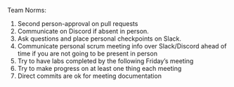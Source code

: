 Team Norms:
1. Second person-approval on pull requests
2. Communicate on Discord if absent in person. 
3. Ask questions and place personal checkpoints on Slack. 
4. Communicate personal scrum meeting info over Slack/Discord ahead of time if you are not going to be present in person
5. Try to have labs completed by the following Friday’s meeting
6. Try to make progress on at least one thing each meeting
7. Direct commits are ok for meeting documentation
